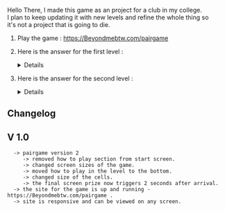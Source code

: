 Hello There, I made this game as an project for a club in my college. \
I plan to keep updating it with new levels and refine the whole thing so \
it's not a project that is going to die.

1. Play the game : https://Beyondmebtw.com/pairgame
   
2. Here is the answer for the first level :
   <details>
   <img src="https://beyondmebtw.com/projects/pairgame/solved1.png" alt="level 1 answer">
   </details>
3. Here is the answer for the second level :
   <details>
   <img src="https://beyondmebtw.com/projects/pairgame/solved2.png" alt="level 2 answer">
   </details>

## Changelog
   ## V 1.0
      -> pairgame version 2
         -> removed how to play section from start screen.
         -> changed screen sizes of the game.
         -> moved how to play in the level to the bottom.
         -> changed size of the cells.
         -> the final screen prize now triggers 2 seconds after arrival.
      -> the site for the game is up and running - https://Beyondmebtw.com/pairgame .
      -> site is responsive and can be viewed on any screen.
   


